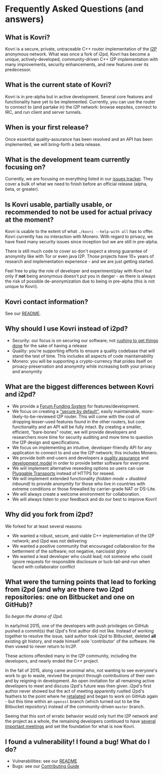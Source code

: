 # Frequently Asked Questions (and answers)

## What is Kovri?
Kovri is a secure, private, untraceable C++ router implementation of the [I2P](https://geti2p.net) anonymous network. What was once a fork of i2pd, Kovri has become a unique, actively-developed, community-driven C++ I2P implementation with many improvements, security enhancements, and new features over its predecessor.

## What is the current state of Kovri?
Kovri is in pre-alpha but in active development. Several core features and functionality have yet to be implemented. Currently, you can use the router to connect to (and partake in) the I2P network: browse eepsites, connect to IRC, and run client and server tunnels.

## When is your first release?
Once essential quality-assurance has been resolved and an API has been implemented, we will bring-forth a beta release.

## What is the development team currently focusing on?
Currently, we are focusing on everything listed in our [issues tracker](https://github.com/monero-project/kovri/issues/). They cover a bulk of what we need to finish before an official release (alpha, beta, or greater).

## Is Kovri usable, partially usable, or recommended to not be used for actual privacy at the moment?
Kovri is usable to the extent of what ```./kovri --help-with all``` has to offer. Kovri currently has no interaction with Monero. With regard to privacy, we have fixed many security issues since inception but we are still in pre-alpha.

There is still much code to cover so don't expect a strong guarantee of anonymity like with Tor or even java I2P. Those projects have 10+ years of research and implementation experience - and we are just getting started.

Feel free to play the role of developer and experiment/play with Kovri but only if **not** being anonymous doesn't put you in danger - as there is always the risk of possible de-anonymization due to being in pre-alpha (this is not unique to Kovri).

## Kovri contact information?
See our [README](https://github.com/monero-project/kovri/blob/master/README.md).

## Why should I use Kovri instead of i2pd?

- Security: our focus is on securing our software; not [rushing to get things done](https://github.com/monero-project/kovri/issues/65) for the sake of having a release
- Quality: you're supporting efforts to ensure a quality codebase that will stand the test of time. This includes all aspects of code maintainability
- Monero: you will be supporting a crypto-currency that prides itself on privacy-preservation and anonymity while increasing both your privacy and anonymity

## What are the biggest differences between Kovri and i2pd?

- We provide a [Forum Funding System](https://forum.getmonero.org/8/funding-required) for features/development.
- We focus on creating a ["secure by default"](http://www.openbsd.org/security.html), easily maintainable, more-likely-to-be-reviewed I2P router. This will come with the cost of dropping lesser-used features found in the other routers, but core functionality and an API will be fully intact. By creating a smaller, efficient, "bare-bones" router, we will provide developers and researchers more time for security auditing and more time to question the I2P design and specifications.
- We focus on implementing an intuitive, developer-friendly API for any application to connect to and use the I2P network; this includes Monero.
- We provide both end-users and developers a [quality assurance](https://github.com/monero-project/kovri/issues/58) and [development model](https://github.com/monero-project/kovri/blob/master/doc/CONTRIBUTING.md) in order to provide better software for everyone.
- We will implement alternative reseeding options so users can use [Pluggable Transports](https://www.torproject.org/docs/pluggable-transports.html.en) instead of HTTPS for reseed.
- We will implement extended functionality *(hidden mode + disabled inbound)* to provide anonymity for those who live in countries with extreme conditions or those firewalled by carrier-grade NAT or DS-Lite.
- We will always create a welcome environment for collaboration.
- We will always listen to your feedback and do our best to improve Kovri!

## Why did you fork from i2pd?

We forked for at least several reasons:

- We wanted a robust, secure, and viable C++ implementation of the I2P network; and i2pd was not delivering
- We wanted a positive community that encouraged collaboration for the betterment of the software; not negative, narcissist glory
- We wanted a lead developer who could lead; not someone who could ignore requests for responsible disclosure or tuck-tail-and-run when faced with collaborator conflict

## What were the turning points that lead to forking from i2pd (and why are there two i2pd repositories: one on Bitbucket and one on GitHub)?

*So began the drama of i2pd*.

In early/mid 2015, one of the developers with push privileges on GitHub pushed a commit(s) that i2pd's first author did not like. Instead of working together to resolve the issue, said author took i2pd to Bitbucket, deleted **all** existing git history, and made himself sole 'contributor' of the software. He then vowed to never return to Irc2P.

These actions offended many in the I2P community, including the developers, and nearly ended the C++ project.

In the fall of 2015, along came anonimal who, not wanting to see everyone's work to go to waste, revived the project through contributions of their own and by reigning-in development. An open invitation for all remaining active developers to meet and discuss i2pd's future was then given. i2pd's first author never showed but the act of meeting apparently rustled i2pd's feathers to the point where he [retaliated](https://github.com/PurpleI2P/i2pd/issues/279) and began to work on GitHub again - but this time within an ```openssl``` branch (which turned out to be the Bitbucket repository) instead of the community-driven ```master``` branch.

Seeing that this sort of erratic behavior would only hurt the I2P network and the project as a whole, the remaining developers continued to have [several important meetings](https://github.com/monero-project/kovri/issues/47) and set the foundation for what is now Kovri.

## I found a vulnerability! I found a bug! What do I do?
- Vulnerabilities: see our [README](https://github.com/monero-project/kovri/blob/master/README.md)
- Bugs: see our [Contributing Guide](https://github.com/monero-project/kovri/blob/master/doc/CONTRIBUTING.md)
